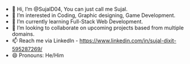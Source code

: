 - 👋 Hi, I’m @SujalD04, You can just call me Sujal.
- 👀 I’m interested in Coding, Graphic designing, Game Development.
- 🌱 I’m currently learning Full-Stack Web Development.
- 💞️ I’m looking to collaborate on upcoming projects based from multiple domains.
- 📫 Reach me via LinkedIn - https://www.linkedin.com/in/sujal-dixit-595287269/
- 😄 Pronouns: He/Him

<!---
SujalD04/SujalD04 is a ✨ special ✨ repository because its `README.md` (this file) appears on your GitHub profile.
You can click the Preview link to take a look at your changes.
--->
